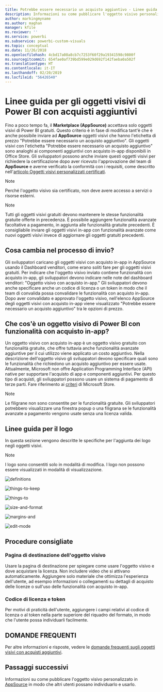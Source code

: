 ```yaml
---
title: Potrebbe essere necessario un acquisto aggiuntivo - Linee guida per gli oggetti visivi di Power BI
description: Informazioni su come pubblicare l'oggetto visivo personalizzato in AppSource in modo che altri utenti possano individuarlo e usarlo tramite acquisto.
author: markingmyname
ms.author: maghan
manager: kfile
ms.reviewer: ''
ms.service: powerbi
ms.subservice: powerbi-custom-visuals
ms.topic: conceptual
ms.date: 11/26/2018
ms.openlocfilehash: 4cbd17a08a8cb7c7253f60f29a19341598c9800f
ms.sourcegitcommit: 654fae0af739bd599e029d692f142faeba0a502f
ms.translationtype: HT
ms.contentlocale: it-IT
ms.lasthandoff: 02/20/2019
ms.locfileid: "56426540"
---
```

# <a name="guidelines-for-power-bi-visuals-with-additional-purchases"></a>Linee guida per gli oggetti visivi di Power BI con acquisti aggiuntivi

Fino a poco tempo fa, il **Marketplace (AppSource)** accettava solo oggetti visivi di Power BI gratuiti. Questo criterio è in fase di modifica tant'è che è anche possibile inviare ad **AppSource** oggetti visivi che hanno l'etichetta di prezzo "Potrebbe essere necessario un acquisto aggiuntivo". Gli oggetti visivi con l'etichetta "Potrebbe essere necessario un acquisto aggiuntivo" sono analoghi ai componenti aggiuntivi con acquisto in-app disponibili in Office Store. Gli sviluppatori possono anche inviare questi oggetti visivi per richiedere la certificazione dopo aver ricevuto l'approvazione del team di **AppSource** e averne verificato la conformità con i requisiti, come descritto nell'[articolo Oggetti visivi personalizzati certificati](../power-bi-custom-visuals-certified.md).

> [!Note]
> Perché l'oggetto visivo sia certificato, non deve avere accesso a servizi o risorse esterni.

> [!Note]
> Tutti gli oggetti visivi gratuiti devono mantenere le stesse funzionalità gratuite offerte in precedenza. È possibile aggiungere funzionalità avanzate facoltative a pagamento, in aggiunta alle funzionalità gratuite precedenti. È consigliabile inviare gli oggetti visivi in-app con funzionalità avanzate come nuovi oggetti visivi invece di aggiornare gli oggetti gratuiti precedenti.


## <a name="whats-changing-in-the-submission-process"></a>Cosa cambia nel processo di invio?

Gli sviluppatori caricano gli oggetti visivi con acquisto in-app in AppSource usando il Dashboard venditori, come erano soliti fare per gli oggetti visivi gratuiti. Per indicare che l'oggetto visivo inviato contiene funzionalità con acquisto in-app, gli sviluppatori devono indicare nelle note del dashboard venditori: "Oggetto visivo con acquisto in-app." Gli sviluppatori devono anche specificare anche un codice di licenza o un token in modo che il team di convalida possa convalidare le funzionalità con acquisto in-app. Dopo aver convalidato e approvato l'oggetto visivo, nell'elenco AppSource degli oggetti visivi con acquisto in-app viene visualizzato "Potrebbe essere necessario un acquisto aggiuntivo" tra le opzioni di prezzo.

## <a name="what-is-a-power-bi-visual-with-iap-features"></a>Che cos'è un oggetto visivo di Power BI con funzionalità con acquisto in-app?

Un oggetto visivo con acquisto in-app è un oggetto visivo gratuito con funzionalità gratuite, che offre tuttavia anche funzionalità avanzate aggiuntive per il cui utilizzo viene applicato un costo aggiuntivo. Nella descrizione dell'oggetto visivo gli sviluppatori devono specificare quali sono le funzionalità che richiedono un acquisto aggiuntivo per essere usate. Attualmente, Microsoft non offre Application Programming Interface (API) native per supportare l'acquisto di app e componenti aggiuntivi. Per questo tipo di acquisti, gli sviluppatori possono usare un sistema di pagamento di terze parti. Fare riferimento ai [criteri](https://docs.microsoft.com/office/dev/store/validation-policies#2-apps-or-add-ins-can-display-certain-ads) di Microsoft Store.

> [!NOTE]
> Le filigrane non sono consentite per le funzionalità gratuite. Gli sviluppatori potrebbero visualizzare una finestra popup o una filigrana se le funzionalità avanzate a pagamento vengono usate senza una licenza valida.  

## <a name="logo-guidelines"></a>Linee guida per il logo

In questa sezione vengono descritte le specifiche per l'aggiunta dei logo negli oggetti visivi.

> [!NOTE]
> I logo sono consentiti solo in modalità di modifica. I logo non possono essere visualizzati in modalità di visualizzazione.

![definitions](media/office-store-in-app-purchase-visual-guidelines/definitions.png)

![things-to-keep](media/office-store-in-app-purchase-visual-guidelines/things-to-keep-in-mind.png)

![things-to](media/office-store-in-app-purchase-visual-guidelines/things-to-avoid.png)

![size-and-format ](media/office-store-in-app-purchase-visual-guidelines/size-and-format.png)

![margins-and](media/office-store-in-app-purchase-visual-guidelines/margins-and-sizes.png)

![edit-mode](media/office-store-in-app-purchase-visual-guidelines/logos-in-edit-mode.png)

## <a name="best-practices"></a>Procedure consigliate

### <a name="visual-landing-page"></a>Pagina di destinazione dell'oggetto visivo

Usare la pagina di destinazione per spiegare come usare l'oggetto visivo e dove acquistare la licenza. Non includere video che si attivano automaticamente. Aggiungere solo materiale che ottimizza l'esperienza dell'utente, ad esempio informazioni o collegamenti su dettagli di acquisto delle licenze o sull'uso delle funzionalità con acquisto in-app.

### <a name="license-key-and-token"></a>Codice di licenza e token

Per motivi di praticità dell'utente, aggiungere i campi relativi al codice di licenza o al token nella parte superiore del riquadro del formato, in modo che l'utente possa individuarli facilmente.

## <a name="faq"></a>DOMANDE FREQUENTI

Per altre informazioni e risposte, vedere le [domande frequenti sugli oggetti visivi con acquisti aggiuntivi](https://docs.microsoft.com/power-bi/power-bi-custom-visuals-faq#visuals-with-additional-purchases).

## <a name="next-steps"></a>Passaggi successivi

Informazioni su come pubblicare l'oggetto visivo personalizzato in [AppSource](office-store.md) in modo che altri utenti possano individuarlo e usarlo.
